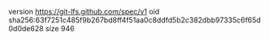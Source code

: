 version https://git-lfs.github.com/spec/v1
oid sha256:63f7251c485f9b267bd8ff4f51aa0c8ddfd5b2c382dbb97335c6f65d0d0de628
size 946
